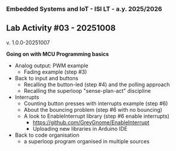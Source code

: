### Embedded Systems and IoT  - ISI LT - a.y. 2025/2026

## Lab Activity #03 - 20251008

v. 1.0.0-20251007
 
**Going on with MCU Programming basics** 

- Analog output: PWM example 
  - Fading example (step #3)
- Back to input and buttons
  - Recalling the button-led (step #4) and the polling approach
  - Recalling the superloop "sense-plan-act" discipline
- Interrupts 
  - Counting button presses with interrupts example (step #6)
  - About  the bouncing problem (step #6 with no bouncing)
  - A look to EnableInterrupt library (step #6 enable interrupts)
    - https://github.com/GreyGnome/EnableInterrupt  
    - Uploading new libraries in Arduino IDE 
- Back to code organisation
  - a superloop program organised in multiple sources



